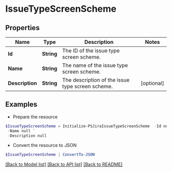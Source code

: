 # IssueTypeScreenScheme
## Properties

Name | Type | Description | Notes
------------ | ------------- | ------------- | -------------
**Id** | **String** | The ID of the issue type screen scheme. | 
**Name** | **String** | The name of the issue type screen scheme. | 
**Description** | **String** | The description of the issue type screen scheme. | [optional] 

## Examples

- Prepare the resource
```powershell
$IssueTypeScreenScheme = Initialize-PSJiraIssueTypeScreenScheme  -Id null `
 -Name null `
 -Description null
```

- Convert the resource to JSON
```powershell
$IssueTypeScreenScheme | ConvertTo-JSON
```

[[Back to Model list]](../README.md#documentation-for-models) [[Back to API list]](../README.md#documentation-for-api-endpoints) [[Back to README]](../README.md)

